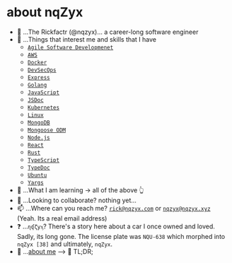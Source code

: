 # about nqZyx

- 👋 ...The Rickfactr (@nqzyx)... a career-long software engineer
- 👀 ...Things that interest me and skills that I have
  - [`Agile Software Developmenet`](https://en.wikipedia.org/wiki/Agile_software_development)
  - [`AWS`](https://aws.amazon.com)
  - [`Docker`](https://docker.com)
  - [`DevSecOps`](https://www.devsecops.org)
  - [`Express`](https://expressjs.com)
  - [`Golang`](https://go.dev)
  - [`JavaScript`](https://developer.mozilla.org/en-US/docs/Web/JavaScript)
  - [`JSDoc`](https://jsdoc.app)
  - [`Kubernetes`](https://kubernetes.io)
  - [`Linux`](https://www.linux.org)
  - [`MongoDB`](https://www.mongodb.com)
  - [`Mongoose ODM`](https://mongoosejs.com/)
  - [`Node.js`](https://nodejs.org)
  - [`React`](https://react.dev)
  - [`Rust`](https://rust-lang.org)
  - [`TypeScript`](https://typescriptlang.org)
  - [`TypeDoc`](https://typedoc.org)
  - [`Ubuntu`](https://ubuntu.com)
  - [`Yargs`](https://yargs.js.org)
- 🌱 ...What I am learning -> all of the above 👆 
- 💞️ ...Looking to collaborate? nothing yet...
- 📫 ...Where can you reach me? [`rick@nqzyx.com`](mailto:rick@nqzyx.com) or [`nqzyx@nqzyx.xyz`](mailti:nqzyx@nqzyx.xyz) (Yeah. Its a real email address)
- ❓ ...`ɳʠζƴᶍ`? There's a story here about a car I once owned and loved. Sadly, its long gone. The license plate was `NQU-638` which morphed into `nqZyx [38]` and ultimately, `nqZyx`.
- 📖 ...[about me](ABOUTME.md) --> 🚫 TL;DR;
<!---
nqzyx/nqzyx is a ✨ special ✨ repository because its `README.md` (this file) appears on your GitHub profile.
You can click the Preview link to take a look at your changes.
--->
